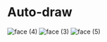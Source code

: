 # Auto-draw

![face (4)](https://user-images.githubusercontent.com/76165392/150862794-ffbb4208-c50b-474c-b7a2-b11d27b3f28c.png)
![face (3)](https://user-images.githubusercontent.com/76165392/150860983-f82d5d2e-a4cc-4906-987a-2adfa0115d55.png)
![face (5)](https://user-images.githubusercontent.com/76165392/150862779-b7503182-62bd-4ee0-9375-0cf9002b0b74.png)
